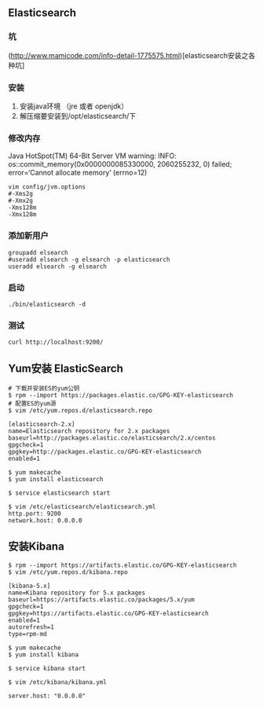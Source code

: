 ## Elasticsearch

### 坑
(http://www.mamicode.com/info-detail-1775575.html)[elasticsearch安装之各种坑]

### 安装
1. 安装java环境 （jre 或者 openjdk）
2. 解压缩要安装到/opt/elasticsearch/下

### 修改内存
Java HotSpot(TM) 64-Bit Server VM warning: INFO: os::commit_memory(0x0000000085330000, 2060255232, 0) failed; error=‘Cannot allocate memory‘ (errno=12)
~~~
vim config/jvm.options
#-Xms2g
#-Xmx2g
-Xms128m
-Xmx128m
~~~

### 添加新用户
~~~
groupadd elsearch
#useradd elsearch -g elsearch -p elasticsearch
useradd elsearch -g elsearch
~~~

### 启动
~~~
./bin/elasticsearch -d
~~~

### 测试
~~~
curl http://localhost:9200/
~~~

## Yum安装 ElasticSearch
~~~
# 下载并安装ES的yum公钥
$ rpm --import https://packages.elastic.co/GPG-KEY-elasticsearch
# 配置ES的yum源
$ vim /etc/yum.repos.d/elasticsearch.repo

[elasticsearch-2.x]
name=Elasticsearch repository for 2.x packages
baseurl=http://packages.elastic.co/elasticsearch/2.x/centos
gpgcheck=1
gpgkey=http://packages.elastic.co/GPG-KEY-elasticsearch
enabled=1

$ yum makecache
$ yum install elasticsearch

$ service elasticsearch start

$ vim /etc/elasticsearch/elasticsearch.yml
http.port: 9200
network.host: 0.0.0.0
~~~

## 安装Kibana
~~~
$ rpm --import https://artifacts.elastic.co/GPG-KEY-elasticsearch
$ vim /etc/yum.repos.d/kibana.repo

[kibana-5.x]
name=Kibana repository for 5.x packages
baseurl=https://artifacts.elastic.co/packages/5.x/yum
gpgcheck=1
gpgkey=https://artifacts.elastic.co/GPG-KEY-elasticsearch
enabled=1
autorefresh=1
type=rpm-md

$ yum makecache
$ yum install kibana

$ service kibana start

$ vim /etc/kibana/kibana.yml

server.host: "0.0.0.0"

~~~